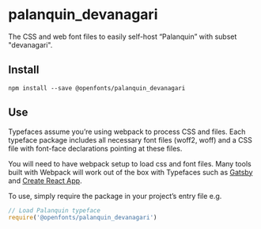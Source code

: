 
# palanquin_devanagari

The CSS and web font files to easily self-host “Palanquin” with subset "devanagari".

## Install

`npm install --save @openfonts/palanquin_devanagari`

## Use

Typefaces assume you’re using webpack to process CSS and files. Each typeface
package includes all necessary font files (woff2, woff) and a CSS file with
font-face declarations pointing at these files.

You will need to have webpack setup to load css and font files. Many tools built
with Webpack will work out of the box with Typefaces such as [Gatsby](https://github.com/gatsbyjs/gatsby)
and [Create React App](https://github.com/facebookincubator/create-react-app).

To use, simply require the package in your project’s entry file e.g.

```javascript
// Load Palanquin typeface
require('@openfonts/palanquin_devanagari')
```
